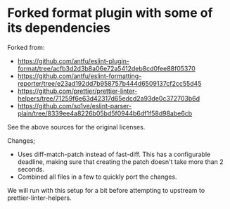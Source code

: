 # Forked format plugin with some of its dependencies

Forked from:

- https://github.com/antfu/eslint-plugin-format/tree/acfb3d2d3b8a06e72a5412deb8cd0fee88f05370
- https://github.com/antfu/eslint-formatting-reporter/tree/e23ad192dd7b958757b444d6509137cf2cc55d45
- https://github.com/prettier/prettier-linter-helpers/tree/71259f6e63d42317d65edcd2a93de0c372703b6d
- https://github.com/so1ve/eslint-parser-plain/tree/8339ee4a8226b05bd5f0944b6df1f58d98abe6cb

See the above sources for the original licenses.

Changes;

- Uses diff-match-patch instead of fast-diff. This has a configurable deadline, making
  sure that creating the patch doesn't take more than 2 seconds.
- Combined all files in a few to quickly port the changes.

We will run with this setup for a bit before attempting to upstream to
prettier-linter-helpers.
